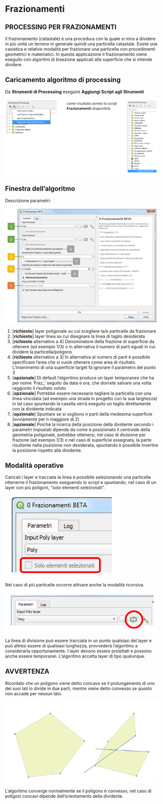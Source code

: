 # Frazionamenti

## PROCESSING PER FRAZIONAMENTI
Il frazionamento (catastale) è una procedura con la quale si mira a dividere in più unità un terreno in generale quindi una particella catastale.
Esiste una casistica e relative modalità per frazionare una particella con procedimenti geometrici e matematici.
In questa applicazione il frazionamento viene eseguito con algoritmi di bisezione applicati alla superficie che si intende dividere.

## Caricamento algoritmo di processing
	
Da **Strumenti di Processing** eseguire **Aggiungi Script agli Strumenti**

![](./imgs/img_01.png)

## Finestra dell’algoritmo

Descrizione parametri:

![](./imgs/img_02.png)

1. [**richiesto**] layer poligonale su cui scegliere la/e particelle da frazionare
2. [**richiesto**]  layer linea su cui disegnare la linea di taglio desiderata
3. [**richiesto** alternativo a 4] Denominatore della frazione di superficie da ottenere (ad esempio 1/3) o in alternativa il numero di parti eguali in cui dividere la particella/poligono
4. [**richiesto** alternativo a 3] In alternativa al numero di parti è possibile specificare l’area che si vuole ottenere come area di risultato. 
L’inserimento di una superficie target fa ignorare il parametro del punto 3
5. [**opzionale**] Di default l’algoritmo produce un layer temporaneo che ha per nome ‘Fraz_’ seguito da data e ora, che dovrete salvare una volta raggiunto il risultato voluto
6. [**opzionale**] Potrebbe essere necessario tagliare la particella con una linea vincolata (ad esempio una strada in progetto con la sua larghezza) in tal caso spuntando la casella verrà eseguito un taglio direttamente con la dividente indicata
7. [**opzionale**] Spuntare se si vogliono n parti della medesima superficie (ovviamente per n maggiore di 2) 
8. [**opzionale**] Poiché la ricerca della posizione della dividente secondo i parametri impostati dipende da come è posizionato il centroide della geometria poligonale, potrebbe ottenersi, nel caso di divisione per frazione (ad esempio 1/3) o nel caso di superficie assegnata, la parte risultante nella posizione non desiderata, spuntando è possibile invertire la posizione rispetto alla dividente.

## Modalità operative
	
Caricati i layer e tracciata la linea è possibile selezionando una particella ottenerne il frazionamento eseguendo lo script e spuntando, nel caso di un layer con più poligoni, “solo elementi selezionati”.

![](imgs/img_03.png)

Nel caso di più particelle occorre attivare anche la modalità ricorsiva.

![](imgs/img_04.png)

La linea di divisione può essere tracciata in un punto qualsiasi del layer e può altresì essere di qualsiasi lunghezza, provvederà l’algoritmo a considerarla opportunamente.
I layer devono essere proiettati e possono anche essere temporanei.
L’algoritmo accetta layer di tipo qualunque.

## AVVERTENZA

Ricordato che un poligono viene detto concavo se il prolungamento di uno dei suoi lati lo divide in due parti, mentre viene detto convesso se questo non accade per nessun lato.

![](imgs/img_05.png)

L’algoritmo converge normalmente se il poligono è convesso, nel caso di poligoni concavi dipende dall’orientamento della dividente.	
